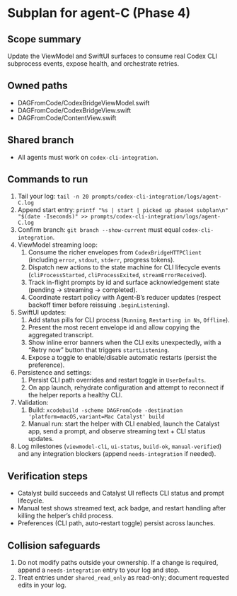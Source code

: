 <!-- Append updates to prompts/codex-cli-integration/logs/agent-C.log using ISO timestamps; never edit earlier lines. -->

# Subplan for agent-C (Phase 4)

## Scope summary
Update the ViewModel and SwiftUI surfaces to consume real Codex CLI subprocess events, expose health, and orchestrate retries.

## Owned paths
- DAGFromCode/CodexBridgeViewModel.swift
- DAGFromCode/CodexBridgeView.swift
- DAGFromCode/ContentView.swift

## Shared branch
- All agents must work on `codex-cli-integration`.

## Commands to run
1) Tail your log: `tail -n 20 prompts/codex-cli-integration/logs/agent-C.log`
2) Append start entry: `printf "%s | start | picked up phase4 subplan\n" "$(date -Iseconds)" >> prompts/codex-cli-integration/logs/agent-C.log`
3) Confirm branch: `git branch --show-current` must equal `codex-cli-integration`.
4) ViewModel streaming loop:
   1. Consume the richer envelopes from `CodexBridgeHTTPClient` (including `error`, `stdout`, `stderr`, progress tokens).
   2. Dispatch new actions to the state machine for CLI lifecycle events (`cliProcessStarted`, `cliProcessExited`, `streamErrorReceived`).
   3. Track in-flight prompts by id and surface acknowledgement state (pending → streaming → completed).
   4. Coordinate restart policy with Agent-B’s reducer updates (respect backoff timer before reissuing `.beginListening`).
5) SwiftUI updates:
   1. Add status pills for CLI process (`Running`, `Restarting in Ns`, `Offline`).
   2. Present the most recent envelope id and allow copying the aggregated transcript.
   3. Show inline error banners when the CLI exits unexpectedly, with a “Retry now” button that triggers `startListening`.
   4. Expose a toggle to enable/disable automatic restarts (persist the preference).
6) Persistence and settings:
   1. Persist CLI path overrides and restart toggle in `UserDefaults`.
   2. On app launch, rehydrate configuration and attempt to reconnect if the helper reports a healthy CLI.
7) Validation:
   1. Build: `xcodebuild -scheme DAGFromCode -destination 'platform=macOS,variant=Mac Catalyst' build`
   2. Manual run: start the helper with CLI enabled, launch the Catalyst app, send a prompt, and observe streaming text + CLI status updates.
8) Log milestones (`viewmodel-cli`, `ui-status`, `build-ok`, `manual-verified`) and any integration blockers (append `needs-integration` if needed).

## Verification steps
- Catalyst build succeeds and Catalyst UI reflects CLI status and prompt lifecycle.
- Manual test shows streamed text, ack badge, and restart handling after killing the helper’s child process.
- Preferences (CLI path, auto-restart toggle) persist across launches.

## Collision safeguards
1) Do not modify paths outside your ownership. If a change is required, append a `needs-integration` entry to your log and stop.
2) Treat entries under `shared_read_only` as read-only; document requested edits in your log.
